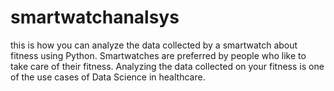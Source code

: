 # smartwatchanalsys
this is how you can analyze the data collected by a smartwatch about fitness using Python. Smartwatches are preferred by people who like to take care of their fitness. Analyzing the data collected on your fitness is one of the use cases of Data Science in healthcare.
